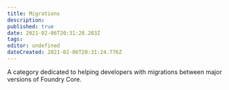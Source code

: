 ```yaml
---
title: Migrations
description: 
published: true
date: 2021-02-06T20:31:28.283Z
tags: 
editor: undefined
dateCreated: 2021-02-06T20:31:24.776Z
---
```


A category dedicated to helping developers with migrations between major versions of Foundry Core.